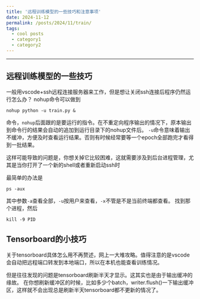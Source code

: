 ```yaml
---
title: '远程训练模型的一些技巧和注意事项'
date: 2024-11-12
permalink: /posts/2024/11/train/
tags:
  - cool posts
  - category1
  - category2
---
```


---

## 远程训练模型的一些技巧
一般用vscode+ssh远程连接服务器来工作，但是想让关闭ssh连接后程序仍然运行怎么办？
nohup命令可以做到
```
nohup python -u train.py &
```
命令，`nohup`后面跟的是要运行的指令。在不重定向程序输出的情况下，原本输出到命令行的结果会自动的追加到运行目录下的nohup文件后。
`-u`命令意味着输出不缓冲，方便及时查看运行结果。否则有时候经常要等一个epoch全部跑完才看得到一批结果。

这样可能导致的问题是，你想关掉它比较困难，这就需要涉及到后台进程管理，尤其是当你打开了一个新的shell或者重新启动ssh时

最简单的办法是
```
ps -aux
```
其中参数`-a`查看全部，`-u`按用户来查看，`-x`不管是不是当前终端都查看。
找到那个进程，然后
```
kill -9 PID
```

## Tensorboard的小技巧
关于tensorboard具体怎么用不再赘述，网上一大堆攻略。值得注意的是vscode会自动把远程端口转发到本地端口，所以在本机也能查看训练情况。

但是往往发现的问题是tensorboard刷新半天才显示。这其实也是由于输出缓冲的缘故。
在你想刷新缓冲区的时候，比如多少个batch，writer.flush()一下输出缓冲区，这样就不会出现总是刷新半天tensorboard都不更新的情况了。
